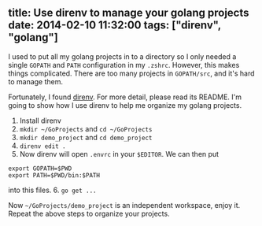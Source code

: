 title: Use direnv to manage your golang projects
date: 2014-02-10 11:32:00
tags: ["direnv", "golang"]
---

I used to put all my golang projects in to a directory so I only needed a single `GOPATH` and `PATH` configuration in my `.zshrc`.
However, this makes things complicated. There are too many projects in `GOPATH/src`, and it's hard to manage them.

Fortunately, I found [direnv](https://github.com/zimbatm/direnv). For more detail, please read its README. I'm going to show how I use direnv to help me organize my golang projects.

1. Install direnv
2. `mkdir ~/GoProjects` and `cd ~/GoProjects`
3. `mkdir demo_project` and `cd demo_project`
4. `direnv edit .`
5. Now direnv will open `.envrc` in your `$EDITOR`. We can then put
```
export GOPATH=$PWD
export PATH=$PWD/bin:$PATH
```
  into this files.
6. `go get ...`

Now `~/GoProjects/demo_project` is an independent workspace, enjoy it. Repeat the above steps to organize your projects.
